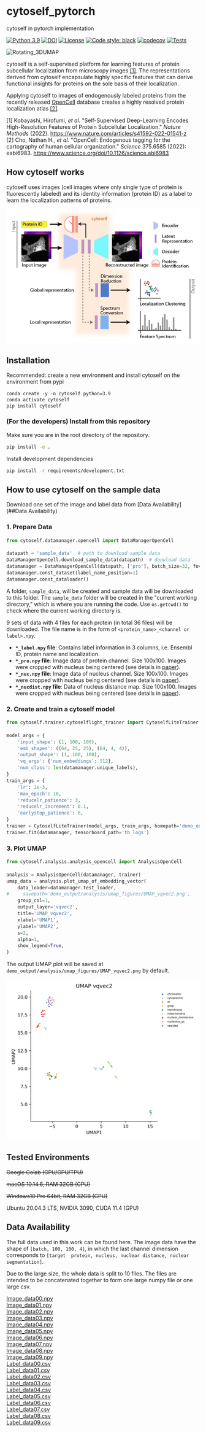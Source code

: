 # cytoself_pytorch
cytoself in pytorch implementation

[![Python 3.9](https://img.shields.io/badge/python-3.9-blue.svg)](https://www.python.org/downloads/release/python-397/)
[![DOI](https://img.shields.io/badge/DOI-10.1038%2Fs41592--022--01541--z-%23403075)](https://doi.org/10.1038/s41592-022-01541-z)
[![License](https://img.shields.io/badge/License-BSD%203--Clause-green.svg)](https://opensource.org/licenses/BSD-3-Clause)
[![Code style: black](https://img.shields.io/badge/code%20style-black-000000.svg)](https://github.com/python/black)
[![codecov](https://codecov.io/gh/royerlab/cytoself_pytorch/branch/main/graph/badge.svg?token=2SMIDRRC5L)](https://codecov.io/gh/royerlab/cytoself_pytorch)
[![Tests](https://github.com/royerlab/cytoself_pytorch/actions/workflows/pytest-codecov-conda.yml/badge.svg)](https://github.com/royerlab/cytoself_pytorch/actions/workflows/pytest-codecov-conda.yml)


![Rotating_3DUMAP](images/3DUMAP.gif)

cytoself is a self-supervised platform for learning features of protein subcellular localization from microscopy 
images [[1]](https://www.nature.com/articles/s41592-022-01541-z).
The representations derived from cytoself encapsulate highly specific features that can derive functional insights for 
proteins on the sole basis of their localization.

Applying cytoself to images of endogenously labeled proteins from the recently released 
[OpenCell](https://opencell.czbiohub.org) database creates a highly resolved protein localization atlas
[[2]](https://www.science.org/doi/10.1126/science.abi6983). 

[1] Kobayashi, Hirofumi, _et al._ "Self-Supervised Deep-Learning Encodes High-Resolution Features of Protein 
Subcellular Localization." _Nature Methods_ (2022).
https://www.nature.com/articles/s41592-022-01541-z <br />
[2] Cho, Nathan H., _et al._ "OpenCell: Endogenous tagging for the cartography of human cellular organization." 
_Science_ 375.6585 (2022): eabi6983.
https://www.science.org/doi/10.1126/science.abi6983


## How cytoself works
cytoself uses images (cell images where only single type of protein is fluorescently labeled) and its identity 
information (protein ID) as a label to learn the localization patterns of proteins.


![Workflow_diagram](images/workflow.jpg)


## Installation
Recommended: create a new environment and install cytoself on the environment from pypi
```shell script
conda create -y -n cytoself python=3.9
conda activate cytoself
pip install cytoself
```

### (For the developers) Install from this repository
Make sure you are in the root directory of the repository.

```bash
pip install -e .
```

Install development dependencies

```bash
pip install -r requirements/development.txt
```


## How to use cytoself on the sample data 
Download one set of the image and label data from [Data Availability](##Data Availability)


### 1. Prepare Data
```python
from cytoself.datamanager.opencell import DataManagerOpenCell

datapath = 'sample_data'  # path to download sample data
DataManagerOpenCell.download_sample_data(datapath)  # donwload data
datamanager = DataManagerOpenCell(datapath, ['pro'], batch_size=32, fov_col=None)
datamanager.const_dataset(label_name_position=1)
datamanager.const_dataloader()
```
A folder, `sample_data`, will be created and sample data will be downloaded to this folder.
The `sample_data` folder will be created in the "current working directory," which is where you are running the code. 
Use `os.getcwd()` to check where the current working directory is.

9 sets of data with 4 files for each protein (in total 36 files) will be downloaded. 
The file name is in the form of `<protein_name>_<channel or label>.npy`.  

* **`*_label.npy` file**:
Contains label information in 3 columns, i.e. Ensembl ID, protein name and localization.
* **`*_pro.npy` file**:
Image data of protein channel. Size 100x100. Images were cropped with nucleus being centered 
(see details in [paper](https://doi.org/10.1038/s41592-022-01541-z)).
* **`*_nuc.npy` file**:
Image data of nucleus channel. Size 100x100. Images were cropped with nucleus being centered 
(see details in [paper](https://doi.org/10.1038/s41592-022-01541-z)).
* **`*_nucdist.npy` file**:
Data of nucleus distance map. Size 100x100. Images were cropped with nucleus being centered 
(see details in [paper](https://doi.org/10.1038/s41592-022-01541-z)).


### 2. Create and train a cytoself model
```python
from cytoself.trainer.cytoselflight_trainer import CytoselfLiteTrainer

model_args = {
    'input_shape': (1, 100, 100),
    'emb_shapes': ((64, 25, 25), (64, 4, 4)),
    'output_shape': (1, 100, 100),
    'vq_args': {'num_embeddings': 512},
    'num_class': len(datamanager.unique_labels),
}
train_args = {
    'lr': 1e-3,
    'max_epoch': 10,
    'reducelr_patience': 3,
    'reducelr_increment': 0.1,
    'earlystop_patience': 6,
}
trainer = CytoselfLiteTrainer(model_args, train_args, homepath='demo_output')
trainer.fit(datamanager, tensorboard_path='tb_logs')
```

### 3. Plot UMAP
```python
from cytoself.analysis.analysis_opencell import AnalysisOpenCell

analysis = AnalysisOpenCell(datamanager, trainer)
umap_data = analysis.plot_umap_of_embedding_vector(
    data_loader=datamanager.test_loader,
#     savepath='demo_output/analysis/umap_figures/UMAP_vqvec2.png',
    group_col=1,
    output_layer='vqvec2',
    title='UMAP_vqvec2',
    xlabel='UMAP1',
    ylabel='UMAP2',
    s=2,
    alpha=1,
    show_legend=True,
)
```
The output UMAP plot will be saved at `demo_output/analysis/umap_figures/UMAP_vqvec2.png` by default.

![Result_UMAP](images/UMAP_vqvec2.png)

## Tested Environments
~~Google Colab (CPU/GPU/TPU)~~

~~macOS 10.14.6, RAM 32GB (CPU)~~

~~Windows10 Pro 64bit, RAM 32GB (CPU)~~

Ubuntu 20.04.3 LTS, NVIDIA 3090, CUDA 11.4 (GPU)

## Data Availability
The full data used in this work can be found here.
The image data have the shape of `[batch, 100, 100, 4]`, in which the last channel dimension corresponds to `[target 
protein, nucleus, nuclear distance, nuclear segmentation]`.

Due to the large size, the whole data is split to 10 files. The files are intended to be concatenated together to 
form one large numpy file or one large csv.

[Image_data00.npy](https://drive.google.com/file/d/15_CHBPT-p5JG44acP6D2hKd8jAacZatp/view?usp=sharing)  
[Image_data01.npy](https://drive.google.com/file/d/1m7Cj2OALiZTIiHpvb9zFPG_I3j1wRnzK/view?usp=sharing)  
[Image_data02.npy](https://drive.google.com/file/d/17nknzqlcYO3n9bAe4FwGVPkU-mJAhQ4j/view?usp=sharing)  
[Image_data03.npy](https://drive.google.com/file/d/1vEsddF68dyOda-hwI-ptAL4vShBGl98Y/view?usp=sharing)  
[Image_data04.npy](https://drive.google.com/file/d/1aB7WaRuhobG_IDl0l_PPeSJAxCYy-Pye/view?usp=sharing)  
[Image_data05.npy](https://drive.google.com/file/d/1qb0waKcLprDtuFAdCec3WegWkmd-U45A/view?usp=sharing)  
[Image_data06.npy](https://drive.google.com/file/d/1y-1vlfZ4eNhvTvpuqTZVL8DvSwYX3CH_/view?usp=sharing)  
[Image_data07.npy](https://drive.google.com/file/d/1ejcPdh-d5lB1OcZ6x8SJx61pEUioZvB2/view?usp=sharing)  
[Image_data08.npy](https://drive.google.com/file/d/1DOicAkruNsU5F4DWLzO2QrV6xU4kuVxs/view?usp=sharing)  
[Image_data09.npy](https://drive.google.com/file/d/1a5YyHeRSRdJStG3KnFe2vsNjrsit9zbf/view?usp=sharing)  
[Label_data00.csv](https://drive.google.com/file/d/1CVwvXW2KhVBbTBixwRXIIiMhrlGDXz-4/view?usp=sharing)  
[Label_data01.csv](https://drive.google.com/file/d/1mTYe5icvWXNfY5wEsuQUhSwgtefBJpjg/view?usp=sharing)  
[Label_data02.csv](https://drive.google.com/file/d/1HckmktklyPo6qbakrwtERsCT34mRdn7l/view?usp=sharing)  
[Label_data03.csv](https://drive.google.com/file/d/1GBxDmWcl_o49i4lGujA8EgIn5G4htkBr/view?usp=sharing)  
[Label_data04.csv](https://drive.google.com/file/d/1G4FpJnlqB3ejmdw3SF2w3DFYt8Wnq0fT/view?usp=sharing)  
[Label_data05.csv](https://drive.google.com/file/d/1Vo1J09qP2TAoXwltCF84socz2TPV92JU/view?usp=sharing)  
[Label_data06.csv](https://drive.google.com/file/d/1d7gJjLTQhOw-e9KZJY9pr6KOCIN8NBvp/view?usp=sharing)  
[Label_data07.csv](https://drive.google.com/file/d/1kr5EF0RA3ZwSXmoaBFwFDVnrokh2EaOE/view?usp=sharing)  
[Label_data08.csv](https://drive.google.com/file/d/1mXyedmLezzty2LSSH3asw0LQeu-ie9mz/view?usp=sharing)  
[Label_data09.csv](https://drive.google.com/file/d/1Vdv1cD75VhvC3FdKTen-5rqLJnWpHvmb/view?usp=sharing)  

